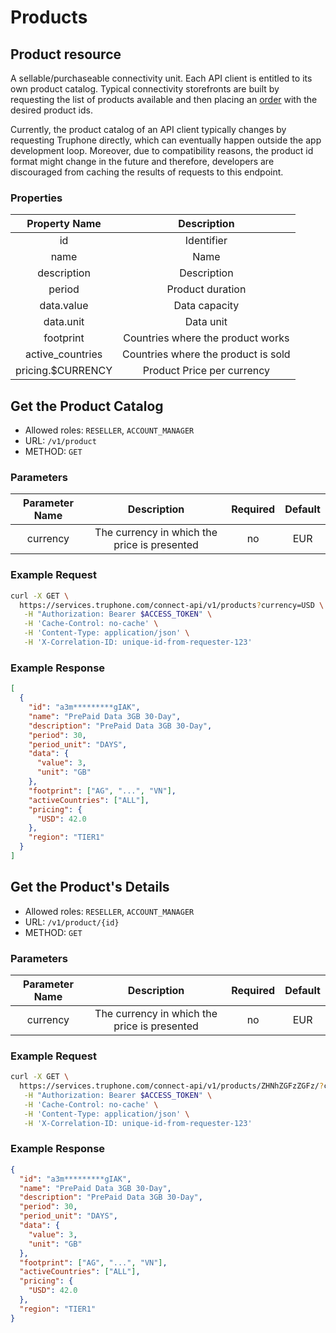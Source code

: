 # Products

## Product resource

A sellable/purchaseable connectivity unit. Each API client is entitled to its own product catalog. Typical connectivity storefronts are built by requesting the list of products available and then placing an [order](orders.md) with the desired product ids.

Currently, the product catalog of an API client typically changes by requesting Truphone directly, which can eventually happen outside the app development loop. Moreover, due to compatibility reasons, the product id format might change in the future and therefore, developers are discouraged from caching the results of requests to this endpoint.

### Properties

|   Property Name    |             Description             |
| :----------------: | :---------------------------------: |
|         id         |             Identifier              |
|        name        |                Name                 |
|    description     |             Description             |
|       period       |          Product duration           |
|     data.value     |            Data capacity            |
|     data.unit      |              Data unit              |
|     footprint      |  Countries where the product works  |
|  active_countries  | Countries where the product is sold |
| pricing.\$CURRENCY |     Product Price per currency      |

## Get the Product Catalog

- Allowed roles: `RESELLER`, `ACCOUNT_MANAGER`
- URL: `/v1/product`
- METHOD: `GET`

### Parameters

| Parameter Name |                 Description                  | Required | Default |
| :------------: | :------------------------------------------: | :------: | :-----: |
|    currency    | The currency in which the price is presented |    no    |   EUR   |

### Example Request

```bash
curl -X GET \
  https://services.truphone.com/connect-api/v1/products?currency=USD \
   -H "Authorization: Bearer $ACCESS_TOKEN" \
   -H 'Cache-Control: no-cache' \
   -H 'Content-Type: application/json' \
   -H 'X-Correlation-ID: unique-id-from-requester-123'
```

### Example Response

```json
[
  {
    "id": "a3m*********gIAK",
    "name": "PrePaid Data 3GB 30-Day",
    "description": "PrePaid Data 3GB 30-Day",
    "period": 30,
    "period_unit": "DAYS",
    "data": {
      "value": 3,
      "unit": "GB"
    },
    "footprint": ["AG", "...", "VN"],
    "activeCountries": ["ALL"],
    "pricing": {
      "USD": 42.0
    },
    "region": "TIER1"
  }
]
```

## Get the Product's Details

- Allowed roles: `RESELLER`, `ACCOUNT_MANAGER`
- URL: `/v1/product/{id}`
- METHOD: `GET`

### Parameters

| Parameter Name |                 Description                  | Required | Default |
| :------------: | :------------------------------------------: | :------: | :-----: |
|    currency    | The currency in which the price is presented |    no    |   EUR   |

### Example Request

```bash
curl -X GET \
  https://services.truphone.com/connect-api/v1/products/ZHNhZGFzZGFz/?currency=USD \
   -H "Authorization: Bearer $ACCESS_TOKEN" \
   -H 'Cache-Control: no-cache' \
   -H 'Content-Type: application/json' \
   -H 'X-Correlation-ID: unique-id-from-requester-123'
```

### Example Response

```json
{
  "id": "a3m*********gIAK",
  "name": "PrePaid Data 3GB 30-Day",
  "description": "PrePaid Data 3GB 30-Day",
  "period": 30,
  "period_unit": "DAYS",
  "data": {
    "value": 3,
    "unit": "GB"
  },
  "footprint": ["AG", "...", "VN"],
  "activeCountries": ["ALL"],
  "pricing": {
    "USD": 42.0
  },
  "region": "TIER1"
}
```
